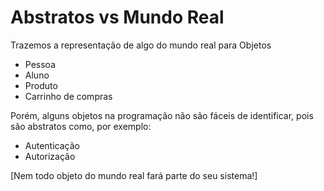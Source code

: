 # Abstratos vs Mundo Real

Trazemos a representação de algo do mundo real para Objetos

- Pessoa
- Aluno
- Produto
- Carrinho de compras

Porém, alguns objetos na programação não são fáceis de identificar, pois são abstratos como, por exemplo:

- Autenticação
- Autorização

[Nem todo objeto do mundo real fará parte do seu sistema!]
